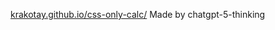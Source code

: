 [krakotay.github.io/css-only-calc/](https://krakotay.github.io/css-only-calc/)
Made by chatgpt-5-thinking
